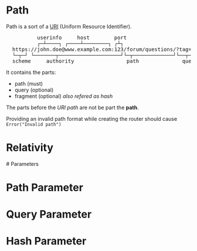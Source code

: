 # Path
Path is a sort of a [URI](https://en.wikipedia.org/wiki/Uniform_Resource_Identifier) (Uniform Resource Identifier).


<pre>
          userinfo     host        port
          ┌─┴────┐ ┌────┴────────┐ ┌┴┐ 
  https://john.doe@www.example.com:123/forum/questions/?tag=networking&order=newest#top
  └─┬─┘ └───────┬────────────────────┘└─┬─────────────┘└──┬───────────────────────┘└┬─┘  
  scheme     authority                 path              query                      fragment
</pre>
It contains the parts:
- path (must)
- query (optional)
- fragment (optional) _also refered as hash_

The parts before the _URI path_ are not be part the **path**.

Providing an invalid path format while creating the router should cause `Error("Invalid path")`

# Relativity

# Parameters

# Path Parameter

# Query Parameter

# Hash Parameter